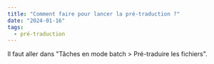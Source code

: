 ```yaml
---
title: "Comment faire pour lancer la pré-traduction ?"
date: "2024-01-16"
tags:
  - pré-traduction
---
```


Il faut aller dans "Tâches en mode batch > Pré-traduire les fichiers".

